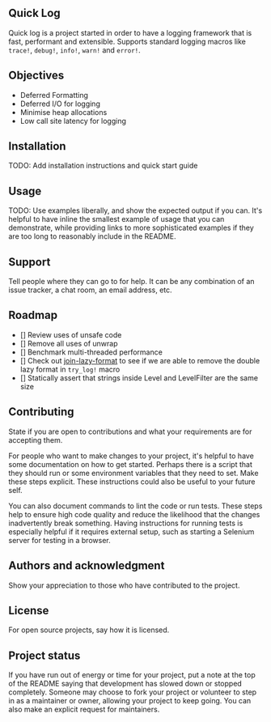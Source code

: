 ## Quick Log

Quick log is a project started in order to have a logging framework that is fast, performant and extensible. Supports standard logging macros like `trace!`, `debug!`, `info!`, `warn!` and `error!`.

## Objectives

- Deferred Formatting
- Deferred I/O for logging
- Minimise heap allocations
- Low call site latency for logging

## Installation

TODO: Add installation instructions and quick start guide

## Usage

TODO: Use examples liberally, and show the expected output if you can. It's helpful to have inline the smallest example of usage that you can demonstrate, while providing links to more sophisticated examples if they are too long to reasonably include in the README.

## Support
Tell people where they can go to for help. It can be any combination of an issue tracker, a chat room, an email address, etc.

## Roadmap

- [] Review uses of unsafe code
- [] Remove all uses of unwrap
- [] Benchmark multi-threaded performance
- [] Check out [join-lazy-format](https://github.com/danielhenrymantilla/join-lazy-fmt-rs/blob/master/src/lazy_format.rs) to see if we are able to remove the double lazy format in `try_log!` macro
- [] Statically assert that strings inside Level and LevelFilter are the same size

## Contributing
State if you are open to contributions and what your requirements are for accepting them.

For people who want to make changes to your project, it's helpful to have some documentation on how to get started. Perhaps there is a script that they should run or some environment variables that they need to set. Make these steps explicit. These instructions could also be useful to your future self.

You can also document commands to lint the code or run tests. These steps help to ensure high code quality and reduce the likelihood that the changes inadvertently break something. Having instructions for running tests is especially helpful if it requires external setup, such as starting a Selenium server for testing in a browser.

## Authors and acknowledgment
Show your appreciation to those who have contributed to the project.

## License
For open source projects, say how it is licensed.

## Project status
If you have run out of energy or time for your project, put a note at the top of the README saying that development has slowed down or stopped completely. Someone may choose to fork your project or volunteer to step in as a maintainer or owner, allowing your project to keep going. You can also make an explicit request for maintainers.
